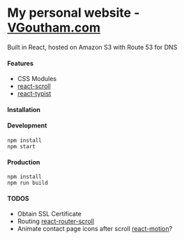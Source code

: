 # My personal website - [VGoutham.com](http://www.vgoutham.com)

Built in React, hosted on Amazon S3 with Route 53 for DNS

#### Features

- CSS Modules
- [react-scroll](https://github.com/fisshy/react-scroll)
- [react-typist](https://github.com/jstejada/react-typist)

#### Installation

>
#### Development
```
npm install
npm start
```
#### Production
```
npm install
npm run build
```

#### TODOS

- Obtain SSL Certificate
- Routing [react-router-scroll](https://github.com/taion/react-router-scroll)
- Animate contact page icons after scroll [react-motion](https://github.com/chenglou/react-motion)?
